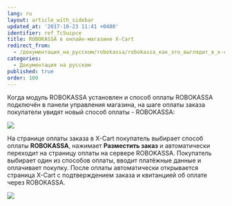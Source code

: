 ```yaml
---
lang: ru
layout: article_with_sidebar
updated_at: '2017-10-23 11:41 +0400'
identifier: ref_Tc5uipce
title: ROBOKASSA в онлайн-магазине X-Cart
redirect_from:
  - /документация_на_русском/robokassa/robokassa_как_это_выглядит_в_x-cart.html
categories:
  - Документация на русском
published: true
order: 100
---
```



Когда модуль ROBOKASSA установлен и способ оплаты ROBOKASSA подключён в панели управления магазина, на шаге оплаты заказа покупатели увидят новый способ оплаты - ROBOKASSA:

![]({{site.baseurl}}/attachments/7504665/7602400.png)

На странице оплаты заказа в X-Cart покупатель выбирает способ оплаты **ROBOKASSA**, нажимает **Разместить заказ** и автоматически переходит на страницу оплаты на сервере ROBOKASSA. Покупатель выбирает один из способов оплаты, вводит платёжные данные и оплачивает покупку. После оплаты автоматически открывается страница X-Cart с подтверждением заказа и квитанцией об оплате через ROBOKASSA.

![]({{site.baseurl}}/attachments/7504665/7602401.png)

